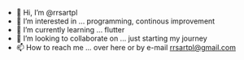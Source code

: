 - 👋 Hi, I’m @rrsartpl
- 👀 I’m interested in ... programming, continous improvement
- 🌱 I’m currently learning ... flutter
- 💞️ I’m looking to collaborate on ... just starting my journey
- 📫 How to reach me ... over here or by e-mail rrsartpl@gmail.com

<!---
rrsartpl/rrsartpl is a ✨ special ✨ repository because its `README.md` (this file) appears on your GitHub profile.
You can click the Preview link to take a look at your changes.
--->
